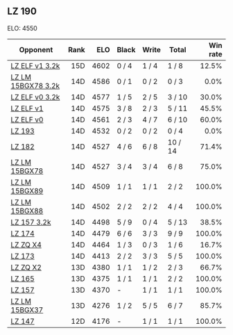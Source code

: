 ## LZ 190 ##

ELO: 4550

Opponent | Rank | ELO | Black | Write | Total | Win rate
---------|-----:|----:|-------|-------|-------|-------:
[LZ ELF v1 3.2k](LZ%20ELF%20v1%203.2k.md) | 15D | 4602 | 0 / 4 | 1 / 4 | 1 / 8 | 12.5%
[LZ LM 15BGX78 3.2k](LZ%20LM%2015BGX78%203.2k.md) | 14D | 4586 | 0 / 1 | 0 / 2 | 0 / 3 | 0.0%
[LZ ELF v0 3.2k](LZ%20ELF%20v0%203.2k.md) | 14D | 4577 | 1 / 5 | 2 / 5 | 3 / 10 | 30.0%
[LZ ELF v1](LZ%20ELF%20v1.md) | 14D | 4575 | 3 / 8 | 2 / 3 | 5 / 11 | 45.5%
[LZ ELF v0](LZ%20ELF%20v0.md) | 14D | 4561 | 2 / 3 | 4 / 7 | 6 / 10 | 60.0%
[LZ 193](LZ%20193.md) | 14D | 4532 | 0 / 2 | 0 / 2 | 0 / 4 | 0.0%
[LZ 182](LZ%20182.md) | 14D | 4527 | 4 / 6 | 6 / 8 | 10 / 14 | 71.4%
[LZ LM 15BGX78](LZ%20LM%2015BGX78.md) | 14D | 4527 | 3 / 4 | 3 / 4 | 6 / 8 | 75.0%
[LZ LM 15BGX89](LZ%20LM%2015BGX89.md) | 14D | 4509 | 1 / 1 | 1 / 1 | 2 / 2 | 100.0%
[LZ LM 15BGX88](LZ%20LM%2015BGX88.md) | 14D | 4502 | 2 / 2 | 2 / 2 | 4 / 4 | 100.0%
[LZ 157 3.2k](LZ%20157%203.2k.md) | 14D | 4498 | 5 / 9 | 0 / 4 | 5 / 13 | 38.5%
[LZ 174](LZ%20174.md) | 14D | 4479 | 6 / 6 | 3 / 3 | 9 / 9 | 100.0%
[LZ ZQ X4](LZ%20ZQ%20X4.md) | 14D | 4464 | 1 / 3 | 0 / 3 | 1 / 6 | 16.7%
[LZ 173](LZ%20173.md) | 14D | 4413 | 2 / 2 | 3 / 3 | 5 / 5 | 100.0%
[LZ ZQ X2](LZ%20ZQ%20X2.md) | 13D | 4380 | 1 / 1 | 1 / 2 | 2 / 3 | 66.7%
[LZ 165](LZ%20165.md) | 13D | 4375 | 1 / 1 | 1 / 1 | 2 / 2 | 100.0%
[LZ 157](LZ%20157.md) | 13D | 4370 | - | 1 / 1 | 1 / 1 | 100.0%
[LZ LM 15BGX37](LZ%20LM%2015BGX37.md) | 13D | 4276 | 1 / 2 | 5 / 5 | 6 / 7 | 85.7%
[LZ 147](LZ%20147.md) | 12D | 4176 | - | 1 / 1 | 1 / 1 | 100.0%
